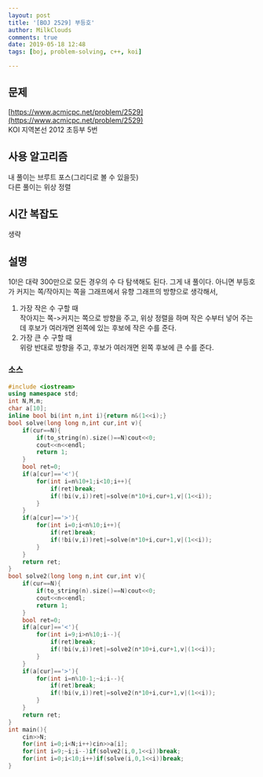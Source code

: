 ```yaml
---
layout: post
title: '[BOJ 2529] 부등호'
author: MilkClouds
comments: true
date: 2019-05-18 12:48
tags: [boj, problem-solving, c++, koi]

---
```


## 문제
[https://www.acmicpc.net/problem/2529](https://www.acmicpc.net/problem/2529)  
KOI 지역본선 2012 초등부 5번

## 사용 알고리즘  
내 풀이는 브루트 포스(그리디로 볼 수 있을듯)  
다른 풀이는 위상 정렬   


## 시간 복잡도  
생략 


## 설명  
10!은 대략 300만으로 모든 경우의 수 다 탐색해도 된다. 그게 내 풀이다.
아니면 부등호가 커지는 쪽/작아지는 쪽을 그래프에서 유향 그래프의 방향으로 생각해서,  
1. 가장 작은 수 구할 때  
작아지는 쪽->커지는 쪽으로 방향을 주고, 위상 정렬을 하며 작은 수부터 넣어 주는데 후보가 여러개면 왼쪽에 있는 후보에 작은 수를 준다.  
2. 가장 큰 수 구할 때  
위랑 반대로 방향을 주고, 후보가 여러개면 왼쪽 후보에 큰 수를 준다.

### 소스  

```cpp
#include <iostream>
using namespace std;
int N,M,m;
char a[10];
inline bool bi(int n,int i){return n&(1<<i);}
bool solve(long long n,int cur,int v){
    if(cur==N){
        if(to_string(n).size()==N)cout<<0;
        cout<<n<<endl;
        return 1;
    }
    bool ret=0;
    if(a[cur]=='<'){
        for(int i=n%10+1;i<10;i++){
            if(ret)break;
            if(!bi(v,i))ret|=solve(n*10+i,cur+1,v|(1<<i));
        }
    }
    if(a[cur]=='>'){
        for(int i=0;i<n%10;i++){
            if(ret)break;
            if(!bi(v,i))ret|=solve(n*10+i,cur+1,v|(1<<i));
        }
    }
    return ret;
}
bool solve2(long long n,int cur,int v){
    if(cur==N){
        if(to_string(n).size()==N)cout<<0;
        cout<<n<<endl;
        return 1;
    }
    bool ret=0;
    if(a[cur]=='<'){
        for(int i=9;i>n%10;i--){
            if(ret)break;
            if(!bi(v,i))ret|=solve2(n*10+i,cur+1,v|(1<<i));
        }
    }
    if(a[cur]=='>'){
        for(int i=n%10-1;~i;i--){
            if(ret)break;
            if(!bi(v,i))ret|=solve2(n*10+i,cur+1,v|(1<<i));
        }
    }
    return ret;
}
int main(){
    cin>>N;
    for(int i=0;i<N;i++)cin>>a[i];
    for(int i=9;~i;i--)if(solve2(i,0,1<<i))break;
    for(int i=0;i<10;i++)if(solve(i,0,1<<i))break;
}
```